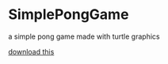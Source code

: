 # SimplePongGame
a simple pong game made with turtle graphics

[download this](SimplePongGame/pong.exe)
